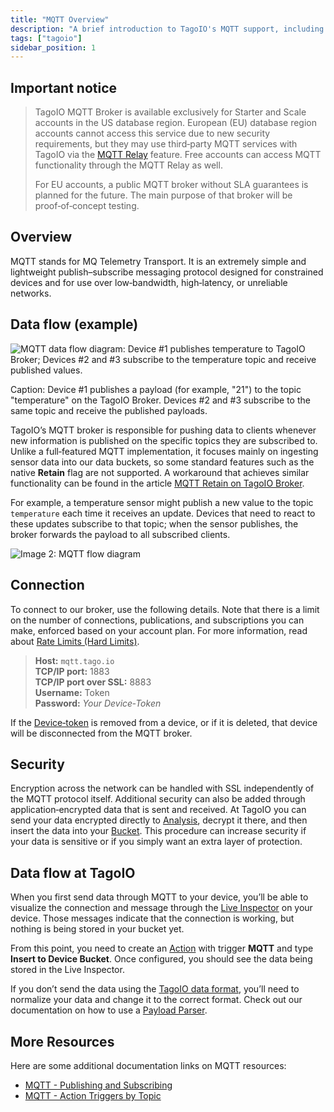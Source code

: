 ```yaml
---
title: "MQTT Overview"
description: "A brief introduction to TagoIO's MQTT support, including availability restrictions, an overview of the MQTT protocol, and a diagram showing data flow between devices and the TagoIO MQTT broker."
tags: ["tagoio"]
sidebar_position: 1
---
```

## Important notice

> TagoIO MQTT Broker is available exclusively for Starter and Scale accounts in the US database region. European (EU) database region accounts cannot access this service due to new security requirements, but they may use third‑party MQTT services with TagoIO via the [MQTT Relay](../../../integrations/connecting-your-mqtt-broker-to-tagoio) feature. Free accounts can access MQTT functionality through the MQTT Relay as well.
>
> For EU accounts, a public MQTT broker without SLA guarantees is planned for the future. The main purpose of that broker will be proof‑of‑concept testing.

## Overview

MQTT stands for MQ Telemetry Transport. It is an extremely simple and lightweight publish–subscribe messaging protocol designed for constrained devices and for use over low‑bandwidth, high‑latency, or unreliable networks.

## Data flow (example)

![MQTT data flow diagram: Device #1 publishes temperature to TagoIO Broker; Devices #2 and #3 subscribe to the temperature topic and receive published values.](/docs_imagem/tagoio/mqtt-3.png)

Caption: Device #1 publishes a payload (for example, "21") to the topic "temperature" on the TagoIO Broker. Devices #2 and #3 subscribe to the same topic and receive the published payloads.

TagoIO’s MQTT broker is responsible for pushing data to clients whenever new information is published on the specific topics they are subscribed to. Unlike a full‑featured MQTT implementation, it focuses mainly on ingesting sensor data into our data buckets, so some standard features such as the native **Retain** flag are not supported. A workaround that achieves similar functionality can be found in the article [MQTT Retain on TagoIO Broker](../../../mqtt-retain-on-tagoio-broker).

For example, a temperature sensor might publish a new value to the topic `temperature` each time it receives an update. Devices that need to react to these updates subscribe to that topic; when the sensor publishes, the broker forwards the payload to all subscribed clients.

![Image 2: MQTT flow diagram](/docs_imagem/tagoio/external-0d4c4dd6.png)

## Connection

To connect to our broker, use the following details. Note that there is a limit on the number of connections, publications, and subscriptions you can make, enforced based on your account plan. For more information, read about [Rate Limits (Hard Limits)](../../../rate-limits-hard-limits).

> **Host:** `mqtt.tago.io`  
> **TCP/IP port:** 1883  
> **TCP/IP port over SSL:** 8883  
> **Username:** Token  
> **Password:** _Your Device‑Token_

If the [Device‑token](../../../devices/device-token) is removed from a device, or if it is deleted, that device will be disconnected from the MQTT broker.

## Security

Encryption across the network can be handled with SSL independently of the MQTT protocol itself. Additional security can also be added through application‑encrypted data that is sent and received. At TagoIO you can send your data encrypted directly to [Analysis](../../../analysis/), decrypt it there, and then insert the data into your [Bucket](../../../devices/). This procedure can increase security if your data is sensitive or if you simply want an extra layer of protection.

## Data flow at TagoIO

When you first send data through MQTT to your device, you’ll be able to visualize the connection and message through the [Live Inspector](../../../devices/live-inspector) on your device. Those messages indicate that the connection is working, but nothing is being stored in your bucket yet.

From this point, you need to create an [Action](../../../actions/) with trigger **MQTT** and type **Insert to Device Bucket**. Once configured, you should see the data being stored in the Live Inspector.

If you don’t send the data using the [TagoIO data format](../../../devices/data-management/sending-data), you’ll need to normalize your data and change it to the correct format. Check out our documentation on how to use a [Payload Parser](../../../payload-parser/).

## More Resources

Here are some additional documentation links on MQTT resources:

- [MQTT - Publishing and Subscribing](../../../mqtt-publishing-and-subscribing)
- [MQTT - Action Triggers by Topic](../../../trigger-by-mqtt-topic)
